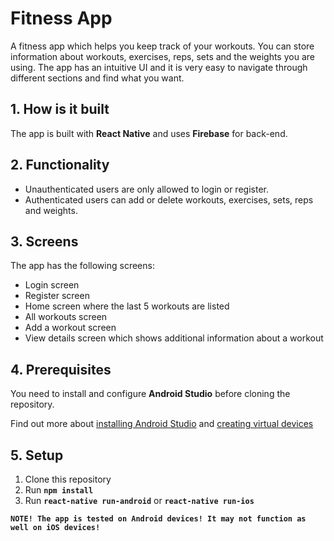 # Fitness App

A fitness app which helps you keep track of your workouts. You can store information about workouts, exercises, reps, sets and the weights you are using. The app has an intuitive UI and it is very easy to navigate through different sections and find what you want.

## 1. How is it built
The app is built with **React Native** and uses **Firebase** for back-end.

## 2. Functionality
* Unauthenticated users are only allowed to login or register.
* Authenticated users can add or delete workouts, exercises, sets, reps and weights.

## 3. Screens
The app has the following screens:
* Login screen
* Register screen
* Home screen where the last 5 workouts are listed
* All workouts screen
* Add a workout screen
* View details screen which shows additional information about a workout

## 4. Prerequisites
You need to install and configure **Android Studio** before cloning the repository.

Find out more about [installing Android Studio](https://developer.android.com/studio/install) 
and [creating virtual devices](https://developer.android.com/studio/run/managing-avds)

## 5. Setup
1. Clone this repository
2. Run **``npm install``**
3. Run **``react-native run-android``** or **``react-native run-ios``**

**``NOTE! The app is tested on Android devices! It may not function as well on iOS devices!``**